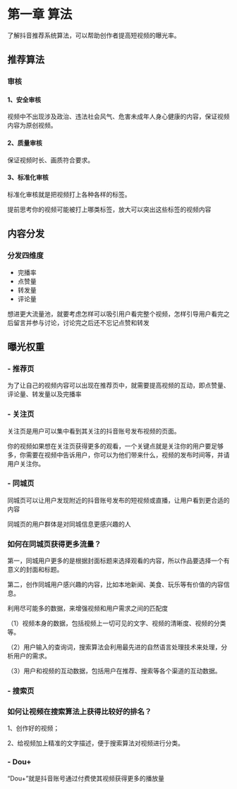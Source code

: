 # 第一章 算法

了解抖音推荐系统算法，可以帮助创作者提高短视频的曝光率。

## 推荐算法

### 审核

#### 1、安全审核

视频中不出现涉及政治、违法社会风气、危害未成年人身心健康的内容，保证视频内容为原创视频。

#### 2、质量审核

保证视频时长、画质符合要求。

#### 3、标准化审核

标准化审核就是把视频打上各种各样的标签。

提前思考你的视频可能被打上哪类标签，放大可以突出这些标签的视频内容

## 内容分发

### 分发四维度

- 完播率
- 点赞量
- 转发量
- 评论量

想进更大流量池，就要考虑怎样可以吸引用户看完整个视频，怎样引导用户看完之后留言并参与讨论，讨论完之后还不忘记点赞和转发

## 曝光权重

### - 推荐页  

为了让自己的视频内容可以出现在推荐页中，就需要提高视频的互动，即点赞量、评论量、转发量以及完播率  

### - 关注页  
  
关注页是用户可以集中看到其关注的抖音账号发布视频的页面。

你的视频如果想在关注页获得更多的观看，一个关键点就是关注你的用户要足够多，你需要在视频中告诉用户，你可以为他们带来什么，视频的发布时间等，并请用户关注你。  

### - 同城页

同城页可以让用户发现附近的抖音账号发布的短视频或直播，让用户看到更合适的内容

同城页的用户群体是对同城信息更感兴趣的人

### 如何在同城页获得更多流量？

第一，同城用户更多的是根据封面标题来选择观看的内容，所以作品要选择一个有意义的封面和标题。  

第二，创作同城用户感兴趣的内容，比如本地新闻、美食、玩乐等有价值的内容信息。

利用尽可能多的数据，来增强视频和用户需求之间的匹配度

（1）视频本身的数据，包括视频上一切可见的文字、视频的清晰度、视频的分类等。  

（2）用户输入的查询词，搜索算法会利用最先进的自然语言处理技术来处理，分析用户的需求。  

（3）用户和视频的互动数据，包括用户在推荐、搜索等各个渠道的互动数据。 

### - 搜索页

### 如何让视频在搜索算法上获得比较好的排名？  

1、创作好的视频；  

2、给视频加上精准的文字描述，便于搜索算法对视频进行分类。

### - Dou+

“Dou+”就是抖音账号通过付费使其视频获得更多的播放量












